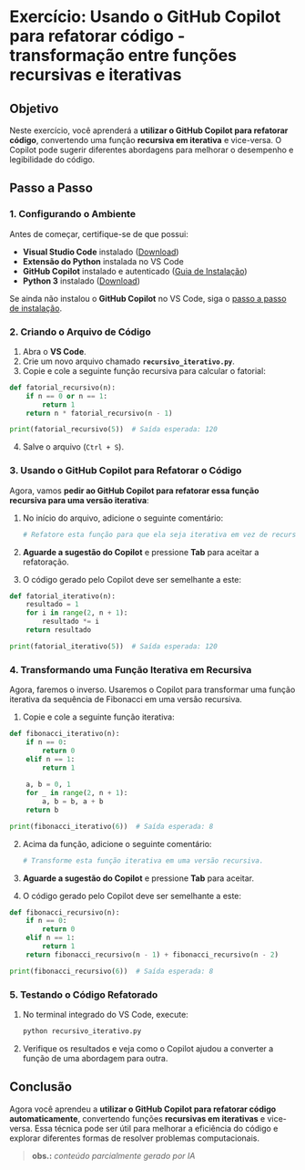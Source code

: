 # Exercício: Usando o GitHub Copilot para refatorar código - transformação entre funções recursivas e iterativas

## Objetivo
Neste exercício, você aprenderá a **utilizar o GitHub Copilot para refatorar código**, convertendo uma função **recursiva em iterativa** e vice-versa. O Copilot pode sugerir diferentes abordagens para melhorar o desempenho e legibilidade do código.

## Passo a Passo

### 1. Configurando o Ambiente
Antes de começar, certifique-se de que possui:
- **Visual Studio Code** instalado ([Download](https://code.visualstudio.com/))
- **Extensão do Python** instalada no VS Code
- **GitHub Copilot** instalado e autenticado ([Guia de Instalação](https://github.com/features/copilot))
- **Python 3** instalado ([Download](https://www.python.org/downloads/))

Se ainda não instalou o **GitHub Copilot** no VS Code, siga o [passo a passo de instalação](https://marketplace.visualstudio.com/items?itemName=GitHub.copilot).

### 2. Criando o Arquivo de Código

1. Abra o **VS Code**.
2. Crie um novo arquivo chamado **`recursivo_iterativo.py`**.
3. Copie e cole a seguinte função recursiva para calcular o fatorial:

```python
def fatorial_recursivo(n):
    if n == 0 or n == 1:
        return 1
    return n * fatorial_recursivo(n - 1)

print(fatorial_recursivo(5))  # Saída esperada: 120
```

4. Salve o arquivo (`Ctrl + S`).

### 3. Usando o GitHub Copilot para Refatorar o Código

Agora, vamos **pedir ao GitHub Copilot para refatorar essa função recursiva para uma versão iterativa**:

1. No início do arquivo, adicione o seguinte comentário:
   ```python
   # Refatore esta função para que ela seja iterativa em vez de recursiva.
   ```

2. **Aguarde a sugestão do Copilot** e pressione **Tab** para aceitar a refatoração.

3. O código gerado pelo Copilot deve ser semelhante a este:

```python
def fatorial_iterativo(n):
    resultado = 1
    for i in range(2, n + 1):
        resultado *= i
    return resultado

print(fatorial_iterativo(5))  # Saída esperada: 120
```

### 4. Transformando uma Função Iterativa em Recursiva

Agora, faremos o inverso. Usaremos o Copilot para transformar uma função iterativa da sequência de Fibonacci em uma versão recursiva.

1. Copie e cole a seguinte função iterativa:

```python
def fibonacci_iterativo(n):
    if n == 0:
        return 0
    elif n == 1:
        return 1
    
    a, b = 0, 1
    for _ in range(2, n + 1):
        a, b = b, a + b
    return b

print(fibonacci_iterativo(6))  # Saída esperada: 8
```

2. Acima da função, adicione o seguinte comentário:
   ```python
   # Transforme esta função iterativa em uma versão recursiva.
   ```

3. **Aguarde a sugestão do Copilot** e pressione **Tab** para aceitar.

4. O código gerado pelo Copilot deve ser semelhante a este:

```python
def fibonacci_recursivo(n):
    if n == 0:
        return 0
    elif n == 1:
        return 1
    return fibonacci_recursivo(n - 1) + fibonacci_recursivo(n - 2)

print(fibonacci_recursivo(6))  # Saída esperada: 8
```

### 5. Testando o Código Refatorado

1. No terminal integrado do VS Code, execute:
   ```sh
   python recursivo_iterativo.py
   ```
2. Verifique os resultados e veja como o Copilot ajudou a converter a função de uma abordagem para outra.

## Conclusão

Agora você aprendeu a **utilizar o GitHub Copilot para refatorar código automaticamente**, convertendo funções **recursivas em iterativas** e vice-versa. Essa técnica pode ser útil para melhorar a eficiência do código e explorar diferentes formas de resolver problemas computacionais.

> **obs.:** *conteúdo parcialmente gerado por IA*
